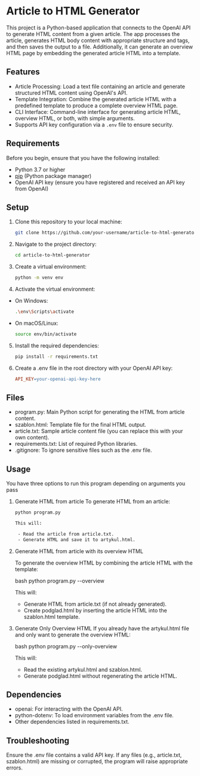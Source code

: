# Article to HTML Generator

This project is a Python-based application that connects to the OpenAI API to generate HTML content from a given article. The app processes the article, generates HTML body content with appropriate structure and tags, and then saves the output to a file. Additionally, it can generate an overview HTML page by embedding the generated article HTML into a template.

## Features

 - Article Processing: Load a text file containing an article and generate structured HTML content using OpenAI's API.
 - Template Integration: Combine the generated article HTML with a predefined template to produce a complete overview HTML page.
 - CLI Interface: Command-line interface for generating article HTML, overview HTML, or both, with simple arguments.
 - Supports API key configuration via a `.env` file to ensure security.

## Requirements

Before you begin, ensure that you have the following installed:

 - Python 3.7 or higher
 - [pip](https://pip.pypa.io/en/stable/) (Python package manager)
 - OpenAI API key (ensure you have registered and received an API key from OpenAI)

## Setup

1. Clone this repository to your local machine:

   ```bash
   git clone https://github.com/your-username/article-to-html-generator.git

2. Navigate to the project directory:

	```bash
	cd article-to-html-generator

3. Create a virtual environment:

	```bash
	python -m venv env

4. Activate the virtual environment:

 - On Windows:

	```bash
	.\env\Scripts\activate

 - On macOS/Linux:

	```bash
	source env/bin/activate

5. Install the required dependencies:

	```bash
	pip install -r requirements.txt

6. Create a .env file in the root directory with your OpenAI API key:

	```makefile
	API_KEY=your-openai-api-key-here

## Files

 - program.py: Main Python script for generating the HTML from article content.
 - szablon.html: Template file for the final HTML output.
 - article.txt: Sample article content file (you can replace this with your own content).
 - requirements.txt: List of required Python libraries.
 - .gitignore: To ignore sensitive files such as the .env file.

## Usage

You have three options to run this program depending on arguments you pass

1. Generate HTML from article
	To generate HTML from an article:

	```bash
	python program.py

	This will:

	 - Read the article from article.txt.
	 - Generate HTML and save it to artykul.html.

2. Generate HTML from article with its overview HTML

	To generate the overview HTML by combining the article HTML with the template:

	bash
	python program.py --overview

	This will:

	- Generate HTML from article.txt (if not already generated).
	- Create podglad.html by inserting the article HTML into the szablon.html template.

3. Generate Only Overview HTML
	If you already have the artykul.html file and only want to generate the overview HTML:

	bash
	python program.py --only-overview

	This will:

	- Read the existing artykul.html and szablon.html.
	- Generate podglad.html without regenerating the article HTML.

## Dependencies

 - openai: For interacting with the OpenAI API.
 - python-dotenv: To load environment variables from the .env file.
 - Other dependencies listed in requirements.txt.

## Troubleshooting

Ensure the .env file contains a valid API key.
If any files (e.g., article.txt, szablon.html) are missing or corrupted, the program will raise appropriate errors.